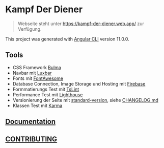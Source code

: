 # Kampf Der Diener

> Webseite steht unter <https://kampf-der-diener.web.app/> zur Verfügung.

This project was generated with [Angular CLI](https://github.com/angular/angular-cli) version 11.0.0.

## Tools

- CSS Framework [Bulma](https://github.com/jgthms/bulma)
- Navbar mit [Luxbar](https://github.com/balzss/luxbar)
- Fonts mit [FontAwesome](https://fontawesome.com/start)
- Database Connection, Image Storage und Hosting mit [Firebase](https://firebase.google.com/?gclid=CjwKCAiA_Kz-BRAJEiwAhJNY77YTjGqSSgsSSOLwD1eIsQD6xitIdvYir1lJJ05fd7XDPENJV_G2FBoCe5gQAvD_BwE)
- Formmatierungs Test mit [TsLint](https://github.com/palantir/tslint)
- Performance Test mit [Lighthouse](https://github.com/GoogleChrome/lighthouse)
- Versionierung der Seite mit [standard-version](https://github.com/conventional-changelog/standard-version), siehe [CHANGELOG.md](CHANGELOG.md)
- Klassen Test mit [Karma](https://karma-runner.github.io/latest/index.html)

## [Documentation](docs/documentation.md)

## [CONTRIBUTING](docs/CONTRIBUTING.md)
